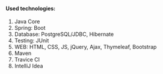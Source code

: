 #### Used technologies:
1. Java Core
2. Spring: Boot
3. Database: PostgreSQL/JDBC, Hibernate
4. Testing: JUnit
5. WEB: HTML, CSS, JS, jQuery, Ajax, Thymeleaf, Bootstrap
6. Maven
7. Travice CI
8. IntelliJ Idea

<!--
**ftptpf/ftptpf** is a ✨ _special_ ✨ repository because its `README.md` (this file) appears on your GitHub profile.

Here are some ideas to get you started:

- 🔭 I’m currently working on ...
- 🌱 I’m currently learning ...
- 👯 I’m looking to collaborate on ...
- 🤔 I’m looking for help with ...
- 💬 Ask me about ...
- 📫 How to reach me: ...
- 😄 Pronouns: ...
- ⚡ Fun fact: ...
-->
